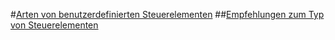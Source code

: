 #[Arten von benutzerdefinierten Steuerelementen](ms171725_de-de_vs.80\ms171725.md)
##[Empfehlungen zum Typ von Steuerelementen](yah0tcw1_de-de_vs.80\yah0tcw1.md)
